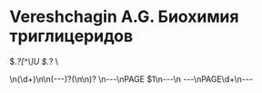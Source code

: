 # Vereshchagin A.G.  Биохимия триглицеридов

\$.*?[^\\]U
\$.*? \\

\n(\d+)\n\n(---)?(\n\n)?
\n---\nPAGE $1\n---\n
---\nPAGE\d+\n---
